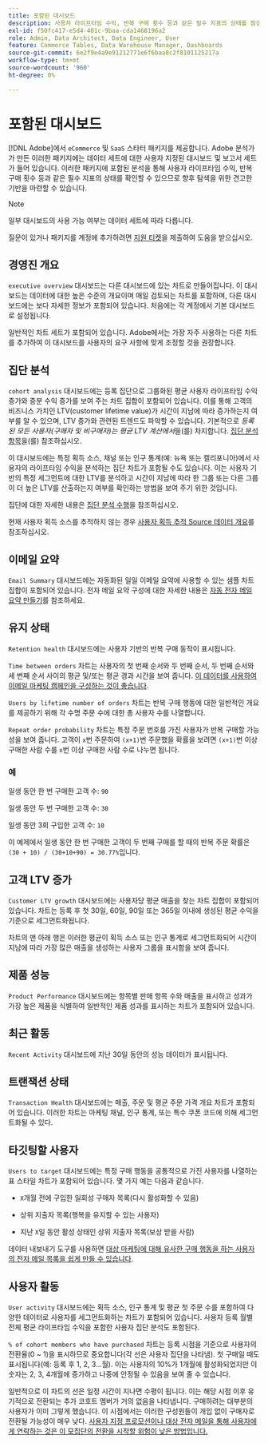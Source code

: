 ```yaml
---
title: 포함된 대시보드
description: 사용자 라이프타임 수익, 반복 구매 횟수 등과 같은 필수 지표의 상태를 점검하여 향후 탐색을 위한 견고한 기반을 구축하는 방법에 대해 알아봅니다.
exl-id: f50fc417-e5d4-401c-9baa-cda1468196a2
role: Admin, Data Architect, Data Engineer, User
feature: Commerce Tables, Data Warehouse Manager, Dashboards
source-git-commit: 6e2f9e4a9e91212771e6f6baa8c2f8101125217a
workflow-type: tm+mt
source-wordcount: '960'
ht-degree: 0%

---
```


# 포함된 대시보드

[!DNL Adobe]에서 `eCommerce` 및 `SaaS` 스타터 패키지를 제공합니다. Adobe 분석가가 만든 이러한 패키지에는 데이터 세트에 대한 사용자 지정된 대시보드 및 보고서 세트가 들어 있습니다. 이러한 패키지에 포함된 분석을 통해 사용자 라이프타임 수익, 반복 구매 횟수 등과 같은 필수 지표의 상태를 확인할 수 있으므로 향후 탐색을 위한 견고한 기반을 마련할 수 있습니다.

>[!NOTE]
>
>일부 대시보드의 사용 가능 여부는 데이터 세트에 따라 다릅니다.

질문이 있거나 패키지를 계정에 추가하려면 [지원 티켓](https://experienceleague.adobe.com/docs/commerce-knowledge-base/kb/troubleshooting/miscellaneous/mbi-service-policies.html?lang=ko)을 제출하여 도움을 받으십시오.

## 경영진 개요

`executive overview` 대시보드는 다른 대시보드에 있는 차트로 만들어집니다. 이 대시보드는 데이터에 대한 높은 수준의 개요이며 매일 검토되는 차트를 포함하며, 다른 대시보드에는 보다 자세한 정보가 포함되어 있습니다. 처음에는 각 계정에서 기본 대시보드로 설정됩니다.

일반적인 차트 세트가 포함되어 있습니다. Adobe에서는 가장 자주 사용하는 다른 차트를 추가하여 이 대시보드를 사용자의 요구 사항에 맞게 조정할 것을 권장합니다.

## 집단 분석

`cohort analysis` 대시보드에는 등록 집단으로 그룹화된 평균 사용자 라이프타임 수익 증가와 증분 수익 증가를 보여 주는 차트 집합이 포함되어 있습니다. 이를 통해 고객의 비즈니스 가치인 LTV(customer lifetime value)가 시간이 지남에 따라 증가하는지 여부를 알 수 있으며, LTV 증가와 관련된 트렌드도 파악할 수 있습니다. 기본적으로 *등록된 모든 사용자(구매자 및 비구매자)는 평균 LTV 계산에서*&#x200B;을(를) 차지합니다. [집단 분석 항목](../../data-analyst/dev-reports/cohort-rpt-bldr.md)을(를) 참조하십시오.

이 대시보드에는 특정 획득 소스, 채널 또는 인구 통계(예: 뉴욕 또는 캘리포니아)에서 사용자의 라이프타임 수익을 분석하는 집단 차트가 포함될 수도 있습니다. 이는 사용자 기반의 특정 세그먼트에 대한 LTV를 분석하고 시간이 지남에 따라 한 그룹 또는 다른 그룹이 더 높은 LTV를 산출하는지 여부를 확인하는 방법을 보여 주기 위한 것입니다.

집단에 대한 자세한 내용은 [집단 분석 수행](../../data-analyst/dev-reports/cohort-rpt-bldr.md)을 참조하십시오.

현재 사용자 획득 소스를 추적하지 않는 경우 [사용자 획득 추적 Source 데이터 개요](../../data-analyst/analysis/google-track-user-acq.md)를 참조하십시오.

## 이메일 요약

`Email Summary` 대시보드에는 자동화된 일일 이메일 요약에 사용할 수 있는 샘플 차트 집합이 포함되어 있습니다. 전자 메일 요약 구성에 대한 자세한 내용은 [자동 전자 메일 요약 만들기](../../data-user/export-data/email-summaries.md)를 참조하세요.  

## 유지 상태

`Retention health` 대시보드에는 사용자 기반의 반복 구매 동작이 표시됩니다.

`Time between orders` 차트는 사용자의 첫 번째 순서와 두 번째 순서, 두 번째 순서와 세 번째 순서 사이의 평균 및/또는 평균 경과 시간을 보여 줍니다. [이 데이터를 사용하여 이메일 마케팅 캠페인을 구성하는 것이 좋습니다](http://blog.rjmetrics.com/acting-on-marketing-data-in-your-rjmetrics-online-dashboard/).

`Users by lifetime number of orders` 차트는 반복 구매 행동에 대한 일반적인 개요를 제공하기 위해 각 수명 주문 수에 대한 총 사용자 수를 나열합니다.  

`Repeat order probability` 차트는 특정 주문 번호를 가진 사용자가 반복 구매할 가능성을 보여 줍니다. 고객이 `x`번 주문하여 `(x+1)`번 주문했을 확률을 보려면 `(x+1)`번 이상 구매한 사람 수를 `x`번 이상 구매한 사람 수로 나누면 됩니다.

### 예

일생 동안 한 번 구매한 고객 수: `90`

일생 동안 두 번 구매한 고객 수: `30`

일생 동안 3회 구입한 고객 수: `10`

이 예제에서 일생 동안 한 번 구매한 고객이 두 번째 구매를 할 때의 반복 주문 확률은 `(30 + 10) / (30+10+90) = 30.77%`입니다.

## 고객 LTV 증가

`Customer LTV growth` 대시보드에는 사용자당 평균 매출을 찾는 차트 집합이 포함되어 있습니다. 차트는 등록 후 첫 30일, 60일, 90일 또는 365일 이내에 생성된 평균 수익을 기준으로 세그먼트화됩니다.  

차트의 맨 아래 행은 이러한 평균이 획득 소스 또는 인구 통계로 세그먼트화되어 시간이 지남에 따라 가장 많은 매출을 생성하는 사용자 그룹을 표시함을 보여 줍니다.

## 제품 성능

`Product Performance` 대시보드에는 항목별 판매 항목 수와 매출을 표시하고 성과가 가장 높은 제품을 식별하여 일반적인 제품 성과를 표시하는 차트가 포함되어 있습니다.

## 최근 활동

`Recent Activity` 대시보드에 지난 30일 동안의 성능 데이터가 표시됩니다.

## 트랜잭션 상태

`Transaction Health` 대시보드에는 매출, 주문 및 평균 주문 가격 개요 차트가 포함되어 있습니다. 이러한 차트는 마케팅 채널, 인구 통계, 또는 특수 쿠폰 코드에 의해 세그먼트화될 수 있다.

## 타깃팅할 사용자

`Users to target` 대시보드에는 특정 구매 행동을 공통적으로 가진 사용자를 나열하는 표 스타일 차트가 포함되어 있습니다. 몇 가지 예는 다음과 같습니다.

* `X`개월 전에 구입한 일회성 구매자 목록(다시 활성화할 수 있음)

* 상위 지출자 목록(행복을 유지할 수 있는 사용자)

* 지난 `X`일 동안 활성 상태인 상위 지출자 목록(보상 받을 사람)

데이터 내보내기 도구를 사용하면 [대상 마케팅에 대해 유사한 구매 행동을 하는 사용자의 전자 메일 목록을 쉽게 만들 수 있습니다](http://blog.rjmetrics.com/creating-contact-lists-for-top-customers/).

## 사용자 활동

`User activity` 대시보드에는 획득 소스, 인구 통계 및 평균 첫 주문 수를 포함하여 다양한 데이터로 사용자를 세그먼트화하는 차트가 포함되어 있습니다. 사용자 등록 월별 전체 평균 라이프타임 수익을 포함한 사용자 집단 분석도 포함된다.

`% of cohort members who have purchased` 차트는 등록 시점을 기준으로 사용자의 전환율(0 ~ 1)을 표시하므로 중요합니다(각 선은 사용자 집단을 나타냄). 첫 구매일 때도 표시됩니다(예: 등록 후 1, 2, 3...월). 이는 사용자의 10%가 1개월에 활성화되었지만 이 숫자는 2, 3, 4개월에 증가하고 나중에 안정될 수 있음을 보여 줄 수 있습니다.

일반적으로 이 차트의 선은 일정 시간이 지나면 수평이 됩니다. 이는 해당 시점 이후 유기적으로 전환되는 추가 코호트 멤버가 거의 없음을 나타냅니다. 구매하려는 대부분의 사용자가 이미 그렇게 했습니다. 이 시점에서는 이러한 구성원들이 개입 없이 구매자로 전환될 가능성이 매우 낮다. [사용자 지정 프로모션이나 대상 전자 메일을 통해 사용자에게 연락하는 것은 이 모집단의 전환을 시작할 위험이 낮은 방법입니다.](http://blog.rjmetrics.com/acting-on-marketing-data-in-your-rjmetrics-online-dashboard/)
